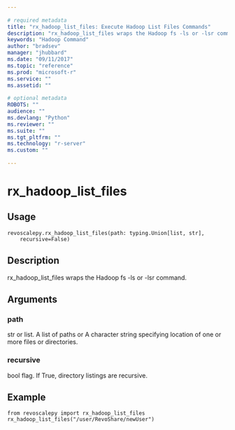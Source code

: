 ```yaml
--- 
 
# required metadata 
title: "rx_hadoop_list_files: Execute Hadoop List Files Commands" 
description: "rx_hadoop_list_files wraps the Hadoop fs -ls or -lsr command." 
keywords: "Hadoop Command" 
author: "bradsev" 
manager: "jhubbard" 
ms.date: "09/11/2017" 
ms.topic: "reference" 
ms.prod: "microsoft-r" 
ms.service: "" 
ms.assetid: "" 
 
# optional metadata 
ROBOTS: "" 
audience: "" 
ms.devlang: "Python" 
ms.reviewer: "" 
ms.suite: "" 
ms.tgt_pltfrm: "" 
ms.technology: "r-server" 
ms.custom: "" 
 
---
```


# rx_hadoop_list_files


 


## Usage



```
revoscalepy.rx_hadoop_list_files(path: typing.Union[list, str],
    recursive=False)
```





## Description

rx_hadoop_list_files wraps the Hadoop fs -ls or -lsr command.


## Arguments


### path

str or list. A list of paths or A character string specifying location of one or more files
or directories.


### recursive

bool flag. If True, directory listings are recursive.


## Example



```
from revoscalepy import rx_hadoop_list_files
rx_hadoop_list_files("/user/RevoShare/newUser")
```

